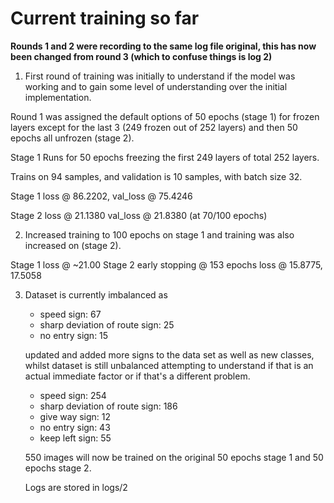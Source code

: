 # Current training so far

__Rounds 1 and 2 were recording to the same log file original, this has now been changed from round 3 (which to confuse things is log 2)__

1. First round of training was initially to understand if the model was working and to gain some level of understanding over the initial implementation.

Round 1 was assigned the default options of 50 epochs (stage 1) for frozen layers except for the last 3 (249 frozen out of 252 layers) and then 50 epochs all unfrozen (stage 2).

Stage 1 Runs for 50 epochs freezing the first 249 layers of total 252 layers.

Trains on 94 samples, and validation is 10 samples, with batch size 32.

Stage 1 loss @ 86.2202, val_loss @ 75.4246

Stage 2 loss @ 21.1380 val_loss @ 21.8380 (at 70/100 epochs)

2. Increased training to 100 epochs on stage 1 and training was also increased on (stage 2).

Stage 1 loss @ ~21.00
Stage 2 early stopping @ 153 epochs loss @ 15.8775, 17.5058

3. Dataset is currently imbalanced as
    * speed sign: 67
    * sharp deviation of route sign: 25
    * no entry sign: 15
    
    updated and added more signs to the data set as well as new classes, whilst dataset is still unbalanced attempting to understand if that is an actual immediate factor or if that's a different problem.

    * speed sign: 254
    * sharp deviation of route sign: 186
    * give way sign: 12
    * no entry sign: 43
    * keep left sign: 55

    550 images will now be trained on the original 50 epochs stage 1 and 50 epochs stage 2.

    Logs are stored in logs/2